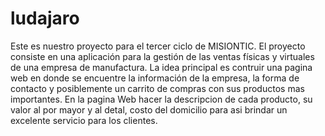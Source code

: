 # ludajaro

Este es nuestro proyecto para el tercer ciclo de MISIONTIC. El proyecto consiste en una aplicación para la gestión de las ventas físicas y virtuales de una empresa de manufactura.
La idea principal es contruir una pagina web en donde se encuentre la información de la empresa, la forma de contacto y posiblemente un carrito de compras con sus productos mas importantes.
En la pagina Web hacer la descripcion de cada producto, su valor al por mayor y al detal, costo del domicilio para asi brindar un excelente servicio para los clientes.
